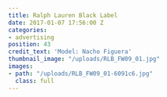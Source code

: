 ```yaml
---
title: Ralph Lauren Black Label
date: 2017-01-07 17:56:00 Z
categories:
- advertising
position: 43
credit_text: 'Model: Nacho Figuera'
thumbnail_image: "/uploads/RLB_FW09_01.jpg"
images:
- path: "/uploads/RLB_FW09_01-6091c6.jpg"
  class: full
---
```


